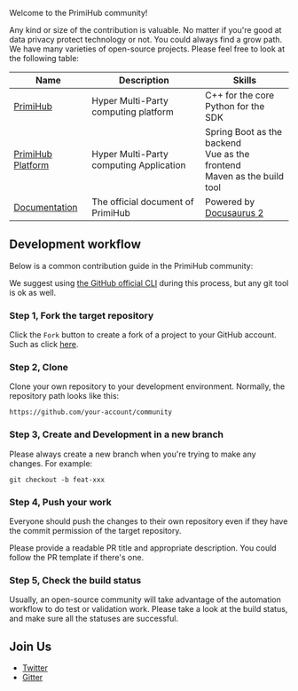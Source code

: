 Welcome to the PrimiHub community!

Any kind or size of the contribution is valuable. No matter if you're good at data privacy protect technology or not. You could always find a grow path. We have many varieties of open-source projects. Please feel free to look at the following table:

| Name | Description | Skills |
|---|---|---|
| [PrimiHub](https://github.com/primihub/primihub) | Hyper Multi-Party computing platform | C++ for the core </br> Python for the SDK |
| [PrimiHub Platform](https://github.com/primihub/primihub-platform) | Hyper Multi-Party computing Application | Spring Boot as the backend </br> Vue as the frontend </br> Maven as the build tool |
| [Documentation](https://github.com/primihub/primihub-docs) | The official document of PrimiHub | Powered by [Docusaurus 2](https://docusaurus.io/) |

## Development workflow
Below is a common contribution guide in the PrimiHub community:

We suggest using [the GitHub official CLI](https://cli.github.com/) during this process, but any git tool is ok as well.

### Step 1, Fork the target repository
Click the `Fork` button to create a fork of a project to your GitHub account. Such as click [here](https://github.com/primihub/community/fork).

### Step 2, Clone
Clone your own repository to your development environment. Normally, the repository path looks like this:

```shell
https://github.com/your-account/community
```

### Step 3, Create and Development in a new branch
Please always create a new branch when you're trying to make any changes. For example:

```shell
git checkout -b feat-xxx
```

### Step 4, Push your work
Everyone should push the changes to their own repository even if they have the commit permission of the target repository.

Please provide a readable PR title and appropriate description. You could follow the PR template if there's one.

### Step 5, Check the build status
Usually, an open-source community will take advantage of the automation workflow to do test or validation work. Please take a look at the build status, and make sure all the statuses are successful.

## Join Us
* [Twitter](https://twitter.com/OpenPrimi)
* [Gitter](https://gitter.im/primihub/community)
